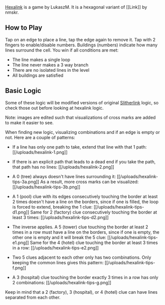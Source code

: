 [Hexalink](https://fancade.page.link/RkHU) is a game by LukaszM. It is a hexagonal variant of [[Link]] by nmskr.

## How to Play

Tap on an edge to place a line, tap the edge again to remove it. Tap with 2 fingers to enable/disable numbers. Buildings (numbers) indicate how many lines surround the cell. You win if all conditions are met:

* The line makes a single loop
* The line never makes a 3 way branch
* There are no isolated lines in the level
* All buildings are satisfied

## Basic Logic

Some of these logic will be modified versions of original [Slitherlink](https://www.conceptispuzzles.com/index.aspx?uri=puzzle/slitherlink/techniques) logic, so check those out before looking at hexalink logic.

Note: images are edited such that visualizations of cross marks are added to make it easier to see.

When finding new logic, visualizing combinations and if an edge is empty or not. Here are a couple of patterns:

* If a line has only one path to take, extend that line with that 1 path:
  [[/uploads/hexalink-1.png]]
* If there is an explicit path that leads to a dead end if you take the path, that path has no lines:
  [[/uploads/hexalink-2.png]]
* A 0 (tree) always doesn't have lines surrounding it:
  [[/uploads/hexalink-tips-3a.png]]
  As a result, more cross marks can be visualized:
  [[/uploads/hexalink-tips-3b.png]]
* A 1 (pool) clue with its edges consecutively touching the border at least 2 times doesn't have a line on the borders, since if one is filled, the loop is forced to extend, breaking the 1 clue:
  [[/uploads/hexalink-tips-d1.png]]
  Same for 2 (factory) clue consecutively touching the border at least 3 times:
  [[/uploads/hexalink-tips-d2.png]]

* The inverse applies. A 5 (tower) clue touching the border at least 2 times in a row must have a line on the borders, since if one is empty, the other one is empty and it will break the 5 clue:
  [[/uploads/hexalink-tips-e1.png]]
  Same for the 4 (hotel) clue touching the border at least 3 times in a row:
  [[/uploads/hexalink-tips-e2.png]]
  
* Two 5 clues adjacent to each other only has two combinations. Only keeping the common lines gives this pattern:
  [[/uploads/hexalink-tips-f.png]]
* A 3 (hospital) clue touching the border exactly 3 times in a row has only 2 combinations:
  [[/uploads/hexalink-tips-g.png]]

Keep in mind that a 2 (factory), 3 (hospital), or 4 (hotel) clue can have lines separated from each other.